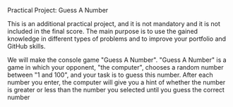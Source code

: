 

Practical Project: Guess A Number

This is an additional practical project, and it is not mandatory and it is not included in the final score. The main purpose is to use the gained knowledge in different types of problems and to improve your portfolio and GitHub skills.

We will make the console game "Guess A Number". "Guess A Number" is a game in which your opponent, "the computer", chooses a random number between "1 and 100", and your task is to guess this number. After each number you enter, the computer will give you a hint of whether the number is greater or less than the number you selected until you guess the correct number